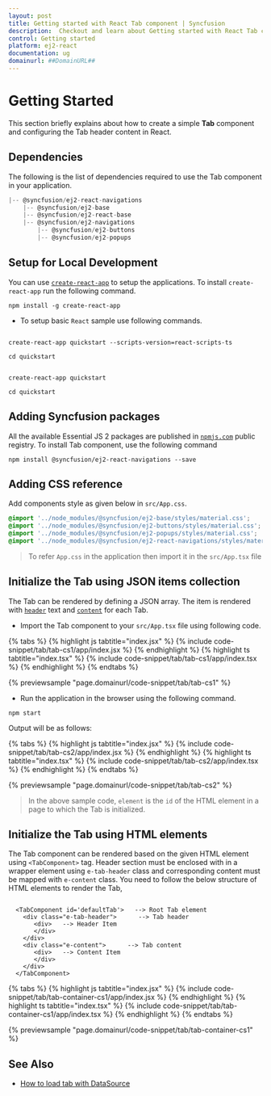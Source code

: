 ```yaml
---
layout: post
title: Getting started with React Tab component | Syncfusion
description:  Checkout and learn about Getting started with React Tab component of Syncfusion Essential JS 2 and more details.
control: Getting started 
platform: ej2-react
documentation: ug
domainurl: ##DomainURL##
---
```


# Getting Started

This section briefly explains about how to create a simple **Tab** component and configuring the Tab header content in React.

## Dependencies

The following is the list of dependencies required to use the Tab component in your application.

```javascript
|-- @syncfusion/ej2-react-navigations
    |-- @syncfusion/ej2-base
    |-- @syncfusion/ej2-react-base
    |-- @syncfusion/ej2-navigations
        |-- @syncfusion/ej2-buttons
        |-- @syncfusion/ej2-popups
```

## Setup for Local Development

You can use [`create-react-app`](https://github.com/facebookincubator/create-react-app) to setup the applications.
To install `create-react-app` run the following command.

```
npm install -g create-react-app
```

* To setup basic `React` sample use following commands.

<div class='tsx'>

```

create-react-app quickstart --scripts-version=react-scripts-ts

cd quickstart

```

</div>

<div class='jsx'>

```

create-react-app quickstart

cd quickstart

```

</div>

## Adding Syncfusion packages

All the available Essential JS 2 packages are published in [`npmjs.com`](https://www.npmjs.com/~syncfusionorg) public registry.
To install Tab component, use the following command

```
npm install @syncfusion/ej2-react-navigations --save
```

## Adding CSS reference

 Add components style as given below in `src/App.css`.

```css
@import '../node_modules/@syncfusion/ej2-base/styles/material.css';
@import '../node_modules/@syncfusion/ej2-buttons/styles/material.css';
@import '../node_modules/@syncfusion/ej2-popups/styles/material.css';
@import '../node_modules/@syncfusion/ej2-react-navigations/styles/material.css';

```

> To refer `App.css` in the application then import it in the `src/App.tsx` file

## Initialize the Tab using JSON items collection

The Tab can be rendered by defining a JSON array. The item is rendered with [`header`](https://ej2.syncfusion.com/react/documentation/api/tab/tabItem#header) text and [`content`](https://ej2.syncfusion.com/react/documentation/api/tab/tabItem#content) for each Tab.

* Import the Tab component to your `src/App.tsx` file using following code.

{% tabs %}
{% highlight js tabtitle="index.jsx" %}
{% include code-snippet/tab/tab-cs1/app/index.jsx %}
{% endhighlight %}
{% highlight ts tabtitle="index.tsx" %}
{% include code-snippet/tab/tab-cs1/app/index.tsx %}
{% endhighlight %}
{% endtabs %}

 {% previewsample "page.domainurl/code-snippet/tab/tab-cs1" %}

* Run the application in the browser using the following command.

```
npm start
```

Output will be as follows:

{% tabs %}
{% highlight js tabtitle="index.jsx" %}
{% include code-snippet/tab/tab-cs2/app/index.jsx %}
{% endhighlight %}
{% highlight ts tabtitle="index.tsx" %}
{% include code-snippet/tab/tab-cs2/app/index.tsx %}
{% endhighlight %}
{% endtabs %}

 {% previewsample "page.domainurl/code-snippet/tab/tab-cs2" %}

> In the above sample code, `element` is the `id` of the HTML element in a page to which the Tab is initialized.

## Initialize the Tab using HTML elements

The Tab component can be rendered based on the given HTML element using `<TabComponent>` tag. Header section must be enclosed with in a wrapper element using `e-tab-header` class and corresponding content must be mapped with `e-content` class.
You need to follow the below structure of HTML elements to render the Tab,

```

  <TabComponent id='defaultTab'>   --> Root Tab element
    <div class="e-tab-header">      --> Tab header
       <div>   --> Header Item
       </div>
    </div>
    <div class="e-content">      --> Tab content
       <div>   --> Content Item
       </div>
    </div>
  </TabComponent>

```

{% tabs %}
{% highlight js tabtitle="index.jsx" %}
{% include code-snippet/tab/tab-container-cs1/app/index.jsx %}
{% endhighlight %}
{% highlight ts tabtitle="index.tsx" %}
{% include code-snippet/tab/tab-container-cs1/app/index.tsx %}
{% endhighlight %}
{% endtabs %}

 {% previewsample "page.domainurl/code-snippet/tab/tab-container-cs1" %}

## See Also

* [How to load tab with DataSource](./how-to/load-tab-with-data-source/)